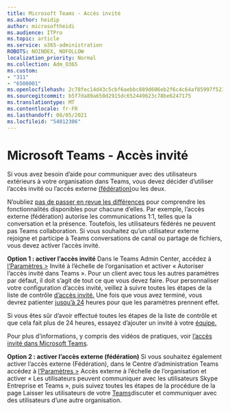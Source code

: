 ```yaml
---
title: Microsoft Teams - Accès invité
ms.author: heidip
author: microsoftheidi
ms.audience: ITPro
ms.topic: article
ms.service: o365-administration
ROBOTS: NOINDEX, NOFOLLOW
localization_priority: Normal
ms.collection: Adm_O365
ms.custom:
- "311"
- "6500001"
ms.openlocfilehash: 2c78fec14d43c5cbf6aebbc889d606eb2f6c4c64af85997f523d06872c911a0a
ms.sourcegitcommit: b5f7da89a650d2915dc652449623c78be6247175
ms.translationtype: MT
ms.contentlocale: fr-FR
ms.lasthandoff: 08/05/2021
ms.locfileid: "54012306"
---
```

# <a name="microsoft-teams---guest-access"></a>Microsoft Teams - Accès invité

Si vous avez besoin d’aide pour communiquer avec des utilisateurs extérieurs à votre organisation dans Teams, vous devez décider d’utiliser l’accès invité ou l’accès externe [(fédération)](https://docs.microsoft.com/microsoftteams/manage-external-access#external-access-vs-guest-access)ou les deux.

N’oubliez [pas de passer en revue les différences](https://docs.microsoft.com/microsoftteams/manage-external-access#external-access-vs-guest-access) pour comprendre les fonctionnalités disponibles pour chacune d’elles.  Par exemple, l’accès externe (fédération) autorise les communications 1:1, telles que la conversation et la présence.  Toutefois, les utilisateurs fédérés ne peuvent pas Teams collaboration.  Si vous souhaitez qu’un utilisateur externe rejoigne et participe à Teams conversations de canal ou partage de fichiers, vous devez activer l’accès invité.

**Option 1 : activer l’accès invité** Dans le Teams Admin Center, accédez à [l’Paramètres >](https://admin.teams.microsoft.com/company-wide-settings/guest-configuration) Invité à l’échelle de l’organisation et activer « Autoriser l’accès invité dans Teams ».  Pour un client avec tous les autres paramètres par défaut, il doit s’agit de tout ce que vous devez faire.  Pour personnaliser votre configuration d’accès invité, veillez à suivre toutes les étapes de la liste de contrôle [d’accès invité.](https://docs.microsoft.com/microsoftteams/guest-access-checklist) Une fois que vous avez terminé, vous devrez patienter [jusqu’à 24](https://docs.microsoft.com/microsoftteams/manage-guests#guest-access-latencies) heures pour que les paramètres prennent effet.

Si vous êtes sûr d’avoir effectué toutes les étapes de la liste de contrôle et que cela fait plus de 24 heures, essayez d’ajouter un invité à votre [équipe.](https://support.office.com/article/add-guests-to-a-team-in-teams-fccb4fa6-f864-4508-bdde-256e7384a14f#ID0EAABAAA=Desktop)

Pour plus d’informations, y compris des vidéos de pratiques, voir [l’accès invité dans Microsoft Teams](https://docs.microsoft.com/microsoftteams/guest-access).

**Option 2 : activer l’accès externe (fédération)** Si vous souhaitez également activer l’accès externe (Fédération), dans le Centre d’administration Teams accédez à [l’Paramètres >](https://admin.teams.microsoft.com/company-wide-settings/external-communications) Accès externe à l’échelle de l’organisation et activer « Les utilisateurs peuvent communiquer avec les utilisateurs Skype Entreprise et Teams », puis suivez toutes les étapes de la procédure de la page Laisser les utilisateurs de votre [Teams](https://docs.microsoft.com/microsoftteams/manage-external-access#let-your-teams-users-chat-and-communicate-with-users-in-another-organization)discuter et communiquer avec des utilisateurs d’une autre organisation.
